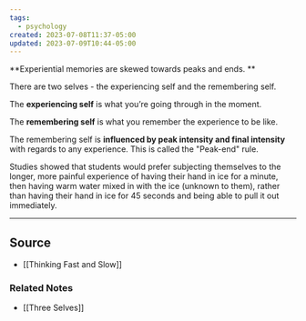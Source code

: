 ```yaml
---
tags:
  - psychology
created: 2023-07-08T11:37-05:00
updated: 2023-07-09T10:44-05:00
---
```

**Experiential memories are skewed towards peaks and ends. **

There are two selves - the experiencing self and the remembering self. 

The **experiencing self** is what you’re going through in the moment. 

The **remembering self** is what you remember the experience to be like. 

The remembering self is **influenced by peak intensity and final intensity** with regards to any experience. This is called the "Peak-end" rule.

Studies showed that students would prefer subjecting themselves to the longer, more painful experience of having their hand in ice for a minute, then having warm water mixed in with the ice (unknown to them), rather than having their hand in ice for 45 seconds and being able to pull it out immediately.

---

## Source
- [[Thinking Fast and Slow]]

### Related Notes
- [[Three Selves]]